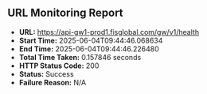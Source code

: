 ## URL Monitoring Report

- **URL:** https://api-gw1-prod1.fisglobal.com/gw/v1/health
- **Start Time:** 2025-06-04T09:44:46.068634
- **End Time:** 2025-06-04T09:44:46.226480
- **Total Time Taken:** 0.157846 seconds
- **HTTP Status Code:** 200
- **Status:** Success
- **Failure Reason:** N/A
